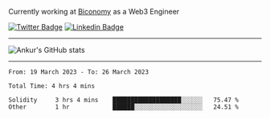 Currently working at [Biconomy](https://biconomy.io/) as a Web3 Engineer

 [![Twitter Badge](https://img.shields.io/badge/-@ankurdubey521-1ca0f1?style=flat-square&labelColor=1ca0f1&logo=twitter&logoColor=white&link=https://twitter.com/ankurdubey521)](https://twitter.com/ankurdubey521) [![Linkedin Badge](https://img.shields.io/badge/-ankurdubey521-blue?style=flat-square&logo=Linkedin&logoColor=white&link=https://www.linkedin.com/in/ankurdubey521/)](https://www.linkedin.com/in/ankurdubey521/)

<hr/>

![Ankur's GitHub stats](https://github-readme-stats.vercel.app/api?username=ankurdubey521&count_private=true&theme=radical)

<hr/>

<!--START_SECTION:waka-->

```text
From: 19 March 2023 - To: 26 March 2023

Total Time: 4 hrs 4 mins

Solidity     3 hrs 4 mins    ███████████████████░░░░░░   75.47 %
Other        1 hr            ██████░░░░░░░░░░░░░░░░░░░   24.51 %
```

<!--END_SECTION:waka-->
